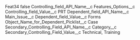 <?xml version="1.0" encoding="UTF-8"?>
<CustomMetadata xmlns="http://soap.sforce.com/2006/04/metadata" xmlns:xsi="http://www.w3.org/2001/XMLSchema-instance" xmlns:xsd="http://www.w3.org/2001/XMLSchema">
    <label>Feat34</label>
    <protected>false</protected>
    <values>
        <field>Controlling_field_API_Name__c</field>
        <value xsi:type="xsd:string">Features_Options__c</value>
    </values>
    <values>
        <field>Controlling_field_Value__c</field>
        <value xsi:type="xsd:string">PRT</value>
    </values>
    <values>
        <field>Dependent_field_API_Name__c</field>
        <value xsi:type="xsd:string">Main_Issue__c</value>
    </values>
    <values>
        <field>Dependent_field_Value__c</field>
        <value xsi:type="xsd:string">Forms</value>
    </values>
    <values>
        <field>Object_Name_for_Dependent_Picklist__c</field>
        <value xsi:type="xsd:string">Case</value>
    </values>
    <values>
        <field>Secondary_Controlling_Field_API_Name__c</field>
        <value xsi:type="xsd:string">Category__c</value>
    </values>
    <values>
        <field>Secondary_Controlling_Field_Value__c</field>
        <value xsi:type="xsd:string">Technical, Training</value>
    </values>
</CustomMetadata>
